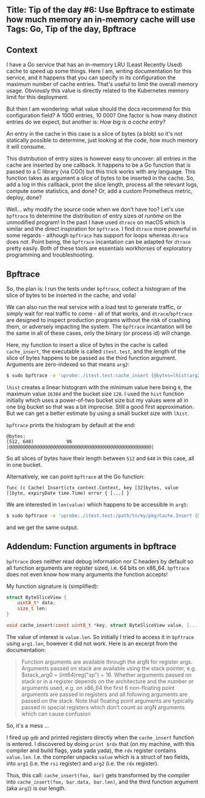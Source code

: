 Title: Tip of the day #6: Use Bpftrace to estimate how much memory an in-memory cache will use
Tags: Go, Tip of the day, Bpftrace
---

## Context

I have a Go service that has an in-memory LRU (Least Recently Used) cache to speed up some things. 
Here I am, writing documentation for this service, and it happens that you can specify in its configuration the maximum number of cache entries.
That's useful to limit the overall memory usage. Obviously this value is directly related to the Kubernetes memory limit for this deployment.

But then I am wondering: what value should the docs recommend for this configuration field? A 1000 entries, 10 000? One factor is how many distinct entries do we expect, but another is: *How big is a cache entry*? 

An entry in the cache in this case is a slice of bytes (a blob) so it's not statically possible to determine, just looking at the code, how much memory it will consume.

This distribution of entry sizes is however easy to uncover: all entries in the cache are inserted by one callback. It happens to be a Go function that is passed to a C library (via CGO) but this trick works with any language. This function takes as argument a slice of bytes to be inserted in the cache. So, add a log in this callback, print the slice length, process all the relevant logs, compute some statistics, and done? Or, add a custom Prometheus metric, deploy, done?

Well... why modify the source code when we don't have too? Let's use `bpftrace` to determine the distribution of entry sizes *at runtime* on the unmodified program! In the past I have used `dtrace` on macOS which is similar and the direct inspiration for `bpftrace`. I find `dtrace` more powerful in some regards - although `bpftrace` has support for loops whereas `dtrace` does not. Point being, the `bpftrace` incantation can be adapted for `dtrace` pretty easily. Both of these tools are essentials workhorses of exploratory programming and troubleshooting.

## Bpftrace

So, the plan is: I run the tests under `bpftrace`, collect a histogram of the slice of bytes to be inserted in the cache, and voila! 

We can also run the real service with a load test to generate traffic, or simply wait for real traffic to come - all of that works, and `dtrace`/`bpftrace` are designed to inspect production programs without the risk of crashing them, or adversely impacting the system. The `bpftrace` incantation will be the same in all of these cases, only the binary (or process id) will change.

Here, my function to insert a slice of bytes in the cache is called `cache_insert`, the executable is called `itest.test`, and the length of the slice of bytes happens to be passed as the third function argument. Arguments are zero-indexed so that means `arg2`:

```sh
$ sudo bpftrace -e 'uprobe:./itest.test:cache_insert {@bytes=lhist(arg2, 0 , 16384, 128)}' -c './itest.test -test.count=1'
```

`lhist` creates a linear histogram with the minimum value here being `0`, the maximum value `16384` and the bucket size `128`. I used the `hist` function initially which uses a power-of-two bucket size but my values were all in one big bucket so that was a bit imprecise. Still a good first approximation. But we can get a better estimate by using a small bucket size with `lhist`.

`bpftrace` prints the histogram by default at the end:

```
@bytes: 
[512, 640)            96 |@@@@@@@@@@@@@@@@@@@@@@@@@@@@@@@@@@@@@@@@@@@@@@@@@@@@|
```

So all slices of bytes have their length between `512` and `640` in this case, all in one bucket.


Alternatively, we can point `bpftrace` at the Go function:

```
func (c Cache) Insert(ctx context.Context, key [32]bytes, value []byte, expiryDate time.Time) error { [...] }
```

We are interested in `len(value)` which happens to be accessible in `arg5`:

```sh
$ sudo bpftrace -e 'uprobe:./itest.test:/path/to/my/pkg/Cache.Insert {@bytes=lhist(arg5, 0 , 16384, 128)}' -c './itest.test -test.count=1'
```

and we get the same output.

## Addendum: Function arguments in bpftrace

`bpftrace` does neither read debug information nor C headers by default so all function arguments are register sized, i.e. 64 bits on x86_64. `bpftrace` does not even know how many arguments the function accepts!

My function signature is (simplified):

```c
struct ByteSliceView {
    uint8_t* data;
    size_t len;
}

void cache_insert(const uint8_t *key, struct ByteSliceView value, [...]);
```

The value of interest is `value.len`. So initially I tried to access it in `bpftrace` using `arg1.len`, however it did not work. Here is an excerpt from the documentation:

> Function arguments are available through the argN for register args. Arguments passed on stack are available using the stack pointer, e.g. $stack_arg0 = (int64)reg("sp") + 16. Whether arguments passed on stack or in a register depends on the architecture and the number or arguments used, e.g. on x86_64 the first 6 non-floating point arguments are passed in registers and all following arguments are passed on the stack. Note that floating point arguments are typically passed in special registers which don’t count as argN arguments which can cause confusion

So, it's a mess ...

I fired up `gdb` and printed registers directly when the `cache_insert` function is entered. I discovered by doing `print $rdx` that (on my machine, with this compiler and build flags, yada yada yada), the `rdx` register contains `value.len`. I.e. the compiler unpacks `value` which is a struct of two fields, into `arg1` (i.e. the `rsi` register) and `arg2` (i.e. the `rdx` register). 

Thus, this call: `cache_insert(foo, bar)` gets transformed by the compiler into `cache_insert(foo, bar.data, bar.len)`, and the third function argument (aka `arg2`) is our length.


